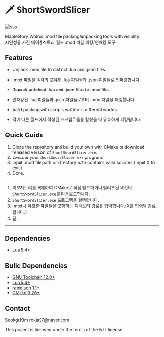 # :dagger: ShortSwordSlicer

![sss](sss.ico)

MapleStory Wolrds .mod file packing/unpacking tools with visiblity.  
시인성을 가진 메이플스토리 월드 .mod 파일 패킹/언패킹 도구

## Features
- Unpack .mod file to distinct .lua and .json files.  
- .mod 파일을 각각의 고유한 .lua 파일들과 .json 파일들로 언패킹합니다.

- Repack unfolded .lua and .json files to .mod file.  
- 언패킹된 .lua 파일들과 .json 파일들로부터 .mod 파일을 패킹합니다.

- Valid packing with scripts written in different worlds.  
- 각기 다른 월드에서 작성된 스크립트들을 합쳤을 때 유효하게 패킹됩니다.

## Quick Guide
1. Clone the repository and build your own with CMake or download released version of `ShortSwordSlicer.exe`.
2. Execute your `ShortSwordSlicer.exe` program.
3. Input .mod file path or directory path contains vaild sources.(Input X to exit.)
4. Done.
---
1. 리포지토리를 복제하여 CMake로 직접 빌드하거나 릴리즈된 버전의 `ShortSwordSlicer.exe`를 다운로드합니다. 
2. `ShortSwordSlicer.exe` 프로그램을 실행합니다.
3. .mod나 유효한 파일들을 포함하는 디렉토리 경로를 입력합니다.(X를 입력해 종료합니다.)
4. 끝.
---

## Dependencies
- [Lua 5.4+](http://www.lua.org/)

## Bulid Dependencies
- [GNU Toolchain 12.0+](https://www.gnu.org/)
- [Lua 5.4+](http://www.lua.org/)
- [rapidjson 1.1+](http://rapidjson.org/)
- [CMake 3.26+](https://cmake.org/)

## Contact
SeokguKim <rokja97@naver.com>

This project is licensed under the terms of the MIT license.
